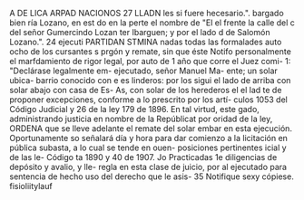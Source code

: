 A DE
LICA
ARPAD
NACIONOS
27
LLADN
les si fuere hecesario.".
bargado bien
ría Lozano, en est
do en la perte
el nombre de "El
el frente la calle del c
del señor Gumercindo Lozan
ter Ibarguen; y por el lado d
de Salomón Lozano.".
24
ejecuti
PARTIDAN
STMINA
nadas todas las formalades
auto ocho de los cursantes s
prgón y remate, sin que éste
Notifo personalmente el marfdamiento
de rigor legal, por auto de
1 año que corre el Juez comi-
1: "Declárase legalmente em-
ejecutado, señor Manuel Ma-
ente; un solar ubica-
barrio conocido con e
es linderos: por
los sigui
el lado de arriba con solar
abajo con casa de Es-
As, con solar de los herederos
el
el lad
te de proponer excepciones, conforme a lo prescrito por los artí-
culos 1053 del Código Judicial y 26 de la ley 179 de 1896.
En tal virtud, este gado, administrando justicia en
nombre de la Repúblicat por oridad de la ley, ORDENA que se
lleve adelante el remate del solar embar en esta ejecución.
Oportunamente so señalará día y hora para dar comienzo
a la licitación en pública subasta, a lo cual se tende en ouen-
posiciones pertinentes
icial y de las le-
Código
ta
1890 y 40 de 1907.
Jo
Practicadas 1e diligencias de depósito y avalio, y lle-
regla en esta clase de juicio, por
al ejecutado para sentencia de
hecho uso del derecho que le asis-
35
Notifique sexy cópiese.
fisioliitylauf
